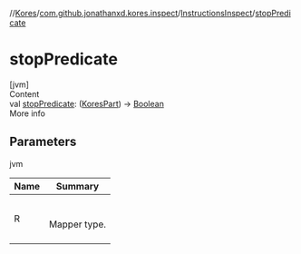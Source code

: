 //[Kores](../../index.md)/[com.github.jonathanxd.kores.inspect](../index.md)/[InstructionsInspect](index.md)/[stopPredicate](stop-predicate.md)



# stopPredicate  
[jvm]  
Content  
val [stopPredicate](stop-predicate.md): ([KoresPart](../../com.github.jonathanxd.kores/-kores-part/index.md)) -> [Boolean](https://kotlinlang.org/api/latest/jvm/stdlib/kotlin/-boolean/index.html)  
More info  


## Parameters  
  
jvm  
  
|  Name|  Summary| 
|---|---|
| <a name="com.github.jonathanxd.kores.inspect/InstructionsInspect/stopPredicate/#/PointingToDeclaration/"></a>R| <a name="com.github.jonathanxd.kores.inspect/InstructionsInspect/stopPredicate/#/PointingToDeclaration/"></a><br><br>Mapper type.<br><br>
  
  



